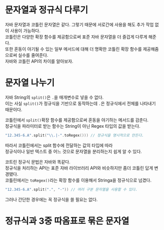 문자열과 정규식 다루기
=================
자바 문자열과 코틀린 문자열은 같다. 그렇기 때문에 서로간에 사용을 해도 추가 작업 없이 사용이 가능하다.    
코틀린은 다양한 확장 함수를 제공함으로써 표준 자바 문자열을 더 즐겁게 다루게 해준다.   
또한 혼동이 야기될 수 있는 일부 메서드에 대해 더 명확한 코틀린 확장 함수를 제공해줌으로써 실수를 줄여준다.   
자바와 코틀린 API의 차이를 알아보자.  

# 문자열 나누기 
자바 String의 `split()`은 `.`을 매개변수로 넣을 수 없다.      
이는 사실 `split()`가 정규식을 기반으로 동작하는데 `.`은 정규식에서 전체를 나타내기 때문이다.    

코틀린에서 `split()`확장 함수를 제공함으로써 혼동을 야기하는 메서드를 감춘다.       
정규식을 파라미터로 받는 함수는 String이 아닌 Regex 타입의 값을 받는다.       

```kt
"12.345-6.A".split("\\.|-".toRegex())) // 정규식을 명시적으로 만든다.   
```   
따라서 코틀린에서는 split 함수에 전달하는 값의 타입에 따라     
정규식이나 일반 텍스트 중 어느 것으로 문자열을 분리하는지 쉽게 알 수 있다.      

코트린 정규식 문법은 자바와 똑같다.  
정규식을 처리하는 API는 표준 자바 라이브러리 API와 비슷하지만 좀더 코틀린 답게 변경됐다.     
코틀린에서는 `toRegex()`라는 확장 함수를 이용해서 Stringa을 정규식으로 넘겼다.        

```kt
"12.345-6.A".split(".", "-")) // 여러 구분 문자열을 사용할 수 있다.    
``` 
그러나 간단한 경우에는 꼭 정규식을 쓸 필요는 없다.   


# 정규식과 3중 따옴표로 묶은 문자열  



